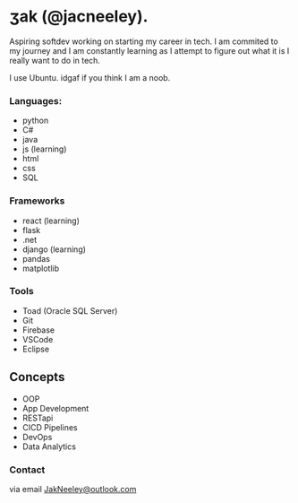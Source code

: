 # ʒak (@jacneeley).
Aspiring softdev working on starting my career in tech. I am commited to my journey and I am constantly learning as I attempt to figure out what it is I really want to do in tech.

I use Ubuntu. idgaf if you think I am a noob. 

### Languages:
- python
- C#
- java 
- js (learning)
- html
- css
- SQL

### Frameworks
- react (learning)
- flask
- .net
- django (learning)
- pandas
- matplotlib

### Tools
- Toad (Oracle SQL Server)
- Git
- Firebase
- VSCode
- Eclipse

## Concepts
- OOP
- App Development
- RESTapi
- CICD Pipelines
- DevOps
- Data Analytics

### Contact 
via email JakNeeley@outlook.com
